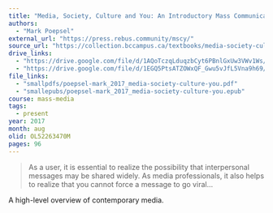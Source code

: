 ```yaml
---
title: "Media, Society, Culture and You: An Introductory Mass Communication Text"
authors:
  - "Mark Poepsel"
external_url: "https://press.rebus.community/mscy/"
source_url: "https://collection.bccampus.ca/textbooks/media-society-culture-and-you-an-introductory-mass-communication-text-rebus-community-243/"
drive_links:
  - "https://drive.google.com/file/d/1AQoTczqLduqzbCyt6PBnlGxUw3VWv1Ws/view?usp=drivesdk"
  - "https://drive.google.com/file/d/1EGQ5PtsATZOWxQF_Gwu5vJfL5Vna9h69/view?usp=drivesdk"
file_links:
  - "smallpdfs/poepsel-mark_2017_media-society-culture-you.pdf"
  - "smallepubs/poepsel-mark_2017_media-society-culture-you.epub"
course: mass-media
tags:
  - present
year: 2017
month: aug
olid: OL52263470M
pages: 96
---
```


> As a user, it is essential to realize the possibility that interpersonal messages may be shared widely. 
As media professionals, it also helps to realize that you cannot force a message to go viral...

A high-level overview of contemporary media.
